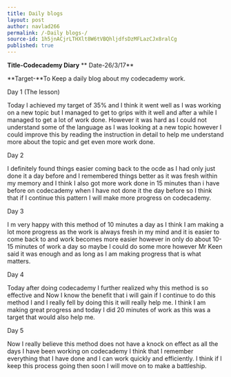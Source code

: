 ```yaml
---
title: Daily blogs
layout: post
author: navlad266
permalink: /-Daily blogs-/
source-id: 1h5jnACjrLTHXlt8W6tVBQhljdfsDzMFLazCJx8ralCg
published: true
---
```

**Title-Codecademy Diary**                                              ** Date-26/3/17**

**Target-**To Keep a daily blog about my codecademy work.

Day 1 (The lesson)

Today I achieved my target of 35% and I think it went well as I was working on a new topic but I managed to get to grips with it well and after a while I managed to get a lot of work done. However it was hard as I could not understand some of the language as I was looking at a new topic however I could improve this by reading the instruction in detail to help me understand more about the topic and get even more work done.

Day 2

I definitely found things easier coming back to the ocde as I had only just done it a day before and I remembered things better as it was fresh within my memory and I think I also got more work done in 15 minutes than i have before on codecademy when I have not done it the day before so I think that if I continue this pattern I will make more progress on codecademy.

Day 3

I m very happy with this method of 10 minutes a day as I think I am making a lot more progress as the work is always fresh in my mind and it is easier to come back to and work becomes more easier however in only do about 10-15 minutes of work a day so maybe I could do some more however Mr Keen said it was enough and as long as I am making progress that is what matters.

Day 4

Today after doing codecademy I further realized why this method is so effective and Now I know the benefit that i will gain if I continue to do this method I and I really fell by doing this it will really help me. I think I am making great progress and today I did 20 minutes of work as this was a target that would also help me.

Day 5 

Now I really believe this method does not have a knock on effect as all the days I have been working on codecademy I think that I remember everything that I have done and I can work quickly and efficiently. I think if I keep this process going then soon I will move on to make a battleship.


